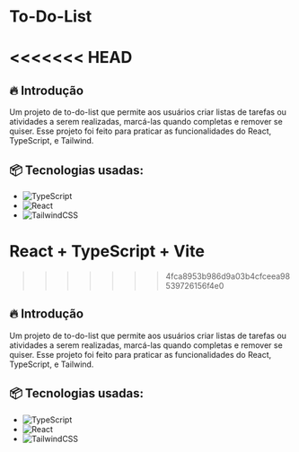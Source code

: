 # To-Do-List
<<<<<<< HEAD
=======

## 🔥 Introdução
Um projeto de to-do-list que permite aos usuários criar listas de tarefas ou
atividades a serem realizadas, marcá-las quando completas e remover se quiser. Esse projeto foi feito para praticar as funcionalidades
do React, TypeScript, e Tailwind.

## 📦 Tecnologias usadas:
* ![TypeScript](https://img.shields.io/badge/typescript-%23007ACC.svg?style=for-the-badge&logo=typescript&logoColor=white)
* ![React](https://img.shields.io/badge/react-%2320232a.svg?style=for-the-badge&logo=react&logoColor=%2361DAFB)
* ![TailwindCSS](https://img.shields.io/badge/tailwindcss-%2338B2AC.svg?style=for-the-badge&logo=tailwind-css&logoColor=white)

# React + TypeScript + Vite
>>>>>>> 4fca8953b986d9a03b4cfceea98539726156f4e0

## 🔥 Introdução
Um projeto de to-do-list que permite aos usuários criar listas de tarefas ou
atividades a serem realizadas, marcá-las quando completas e remover se quiser. Esse projeto foi feito para praticar as funcionalidades
do React, TypeScript, e Tailwind.

## 📦 Tecnologias usadas:
* ![TypeScript](https://img.shields.io/badge/typescript-%23007ACC.svg?style=for-the-badge&logo=typescript&logoColor=white)
* ![React](https://img.shields.io/badge/react-%2320232a.svg?style=for-the-badge&logo=react&logoColor=%2361DAFB)
* ![TailwindCSS](https://img.shields.io/badge/tailwindcss-%2338B2AC.svg?style=for-the-badge&logo=tailwind-css&logoColor=white)
